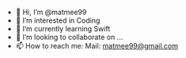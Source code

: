 - 👋 Hi, I’m @matmee99
- 👀 I’m interested in Coding
- 🌱 I’m currently learning Swift
- 💞️ I’m looking to collaborate on ...
- 📫 How to reach me: Mail: matmee99@gmail.com

<!---
matmee99/matmee99 is a ✨ special ✨ repository because its `README.md` (this file) appears on your GitHub profile.
You can click the Preview link to take a look at your changes.
--->
